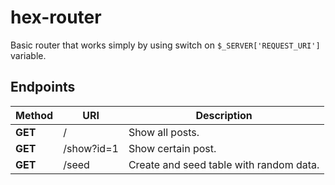 # hex-router
Basic router that works simply by using switch on ``$_SERVER['REQUEST_URI']`` variable.
## Endpoints
| Method | URI | Description |
|----------------|---------|----------------|
| **GET** | / | Show all posts. |
| **GET** | /show?id=1 | Show certain post. |
| **GET** | /seed | Create and seed table with random data. |
